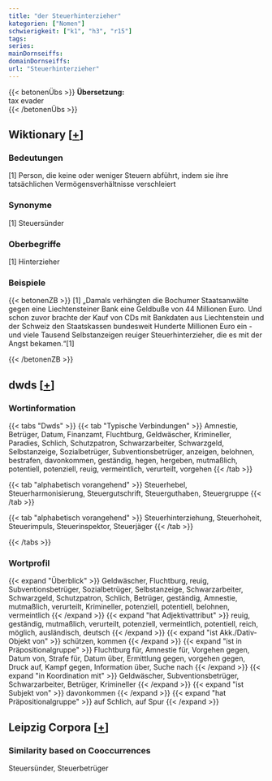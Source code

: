 ```yaml
---
title: "der Steuerhinterzieher"
kategorien: ["Nomen"]
schwierigkeit: ["k1", "h3", "r15"]
tags:
series:
mainDornseiffs:
domainDornseiffs:
url: "Steuerhinterzieher"
---
```


{{< betonenÜbs >}}
**Übersetzung:**  
tax evader  
{{< /betonenÜbs >}}

## Wiktionary [[+](https://de.wiktionary.org/wiki/Steuerhinterzieher)]

### Bedeutungen
[1] Person, die keine oder weniger Steuern abführt, indem sie ihre tatsächlichen Vermögensverhältnisse verschleiert  

### Synonyme
[1] Steuersünder  

### Oberbegriffe
[1] Hinterzieher  

### Beispiele
{{< betonenZB >}}
[1] „Damals verhängten die Bochumer Staatsanwälte gegen eine Liechtensteiner Bank eine Geldbuße von 44 Millionen Euro. Und schon zuvor brachte der Kauf von CDs mit Bankdaten aus Liechtenstein und der Schweiz den Staatskassen bundesweit Hunderte Millionen Euro ein - und viele Tausend Selbstanzeigen reuiger Steuerhinterzieher, die es mit der Angst bekamen.“[1]  

{{< /betonenZB >}}


## dwds [[+](https://www.dwds.de/wb/Steuerhinterzieher)]

### Wortinformation
{{< tabs "Dwds" >}}
{{< tab "Typische Verbindungen" >}}
Amnestie, Betrüger, Datum, Finanzamt, Fluchtburg, Geldwäscher, Krimineller, Paradies, Schlich, Schutzpatron, Schwarzarbeiter, Schwarzgeld, Selbstanzeige, Sozialbetrüger, Subventionsbetrüger, anzeigen, belohnen, bestrafen, davonkommen, geständig, hegen, hergeben, mutmaßlich, potentiell, potenziell, reuig, vermeintlich, verurteilt, vorgehen
{{< /tab >}}

{{< tab "alphabetisch vorangehend" >}}
Steuerhebel, Steuerharmonisierung, Steuergutschrift, Steuerguthaben, Steuergruppe
{{< /tab >}}

{{< tab "alphabetisch vorangehend" >}}
Steuerhinterziehung, Steuerhoheit, Steuerimpuls, Steuerinspektor, Steuerjäger
{{< /tab >}}

{{< /tabs >}}

### Wortprofil
{{< expand "Überblick" >}} Geldwäscher, Fluchtburg, reuig, Subventionsbetrüger, Sozialbetrüger, Selbstanzeige, Schwarzarbeiter, Schwarzgeld, Schutzpatron, Schlich, Betrüger, geständig, Amnestie, mutmaßlich, verurteilt, Krimineller, potenziell, potentiell, belohnen, vermeintlich {{< /expand >}}
{{< expand "hat Adjektivattribut" >}} reuig, geständig, mutmaßlich, verurteilt, potenziell, vermeintlich, potentiell, reich, möglich, ausländisch, deutsch {{< /expand >}}
{{< expand "ist Akk./Dativ-Objekt von" >}} schützen, kommen {{< /expand >}}
{{< expand "ist in Präpositionalgruppe" >}} Fluchtburg für, Amnestie für, Vorgehen gegen, Datum von, Strafe für, Datum über, Ermittlung gegen, vorgehen gegen, Druck auf, Kampf gegen, Information über, Suche nach {{< /expand >}}
{{< expand "in Koordination mit" >}} Geldwäscher, Subventionsbetrüger, Schwarzarbeiter, Betrüger, Krimineller {{< /expand >}}
{{< expand "ist Subjekt von" >}} davonkommen {{< /expand >}}
{{< expand "hat Präpositionalgruppe" >}} auf Schlich, auf Spur {{< /expand >}}

## Leipzig Corpora [[+](https://corpora.uni-leipzig.de/en/res?word=Steuerhinterzieher&corpusId=deu_newscrawl-public_2018)]


### Similarity based on Cooccurrences
Steuersünder, Steuerbetrüger

